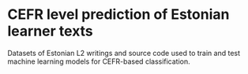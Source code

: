 # CEFR level prediction of Estonian learner texts
Datasets of Estonian L2 writings and source code used to train and test machine learning models for CEFR-based classification.
